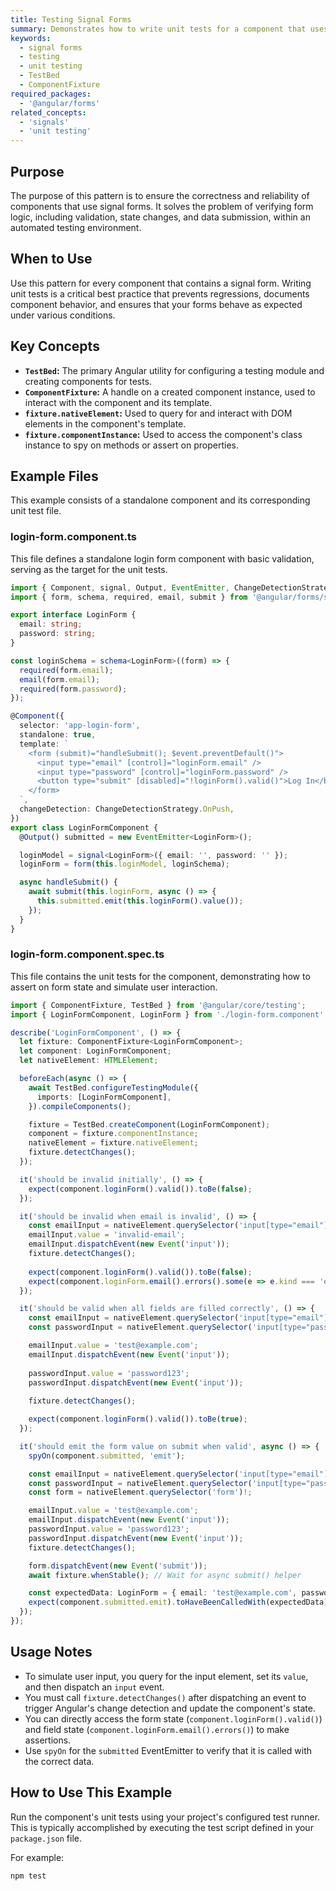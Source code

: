 ```yaml
---
title: Testing Signal Forms
summary: Demonstrates how to write unit tests for a component that uses a signal form, including how to interact with fields and assert on validity and submission.
keywords:
  - signal forms
  - testing
  - unit testing
  - TestBed
  - ComponentFixture
required_packages:
  - '@angular/forms'
related_concepts:
  - 'signals'
  - 'unit testing'
---
```


## Purpose

The purpose of this pattern is to ensure the correctness and reliability of components that use signal forms. It solves the problem of verifying form logic, including validation, state changes, and data submission, within an automated testing environment.

## When to Use

Use this pattern for every component that contains a signal form. Writing unit tests is a critical best practice that prevents regressions, documents component behavior, and ensures that your forms behave as expected under various conditions.

## Key Concepts

- **`TestBed`:** The primary Angular utility for configuring a testing module and creating components for tests.
- **`ComponentFixture`:** A handle on a created component instance, used to interact with the component and its template.
- **`fixture.nativeElement`:** Used to query for and interact with DOM elements in the component's template.
- **`fixture.componentInstance`:** Used to access the component's class instance to spy on methods or assert on properties.

## Example Files

This example consists of a standalone component and its corresponding unit test file.

### login-form.component.ts

This file defines a standalone login form component with basic validation, serving as the target for the unit tests.

```typescript
import { Component, signal, Output, EventEmitter, ChangeDetectionStrategy } from '@angular/core';
import { form, schema, required, email, submit } from '@angular/forms/signals';

export interface LoginForm {
  email: string;
  password: string;
}

const loginSchema = schema<LoginForm>((form) => {
  required(form.email);
  email(form.email);
  required(form.password);
});

@Component({
  selector: 'app-login-form',
  standalone: true,
  template: `
    <form (submit)="handleSubmit(); $event.preventDefault()">
      <input type="email" [control]="loginForm.email" />
      <input type="password" [control]="loginForm.password" />
      <button type="submit" [disabled]="!loginForm().valid()">Log In</button>
    </form>
  `,
  changeDetection: ChangeDetectionStrategy.OnPush,
})
export class LoginFormComponent {
  @Output() submitted = new EventEmitter<LoginForm>();

  loginModel = signal<LoginForm>({ email: '', password: '' });
  loginForm = form(this.loginModel, loginSchema);

  async handleSubmit() {
    await submit(this.loginForm, async () => {
      this.submitted.emit(this.loginForm().value());
    });
  }
}
```

### login-form.component.spec.ts

This file contains the unit tests for the component, demonstrating how to assert on form state and simulate user interaction.

```typescript
import { ComponentFixture, TestBed } from '@angular/core/testing';
import { LoginFormComponent, LoginForm } from './login-form.component';

describe('LoginFormComponent', () => {
  let fixture: ComponentFixture<LoginFormComponent>;
  let component: LoginFormComponent;
  let nativeElement: HTMLElement;

  beforeEach(async () => {
    await TestBed.configureTestingModule({
      imports: [LoginFormComponent],
    }).compileComponents();

    fixture = TestBed.createComponent(LoginFormComponent);
    component = fixture.componentInstance;
    nativeElement = fixture.nativeElement;
    fixture.detectChanges();
  });

  it('should be invalid initially', () => {
    expect(component.loginForm().valid()).toBe(false);
  });

  it('should be invalid when email is invalid', () => {
    const emailInput = nativeElement.querySelector('input[type="email"]')!;
    emailInput.value = 'invalid-email';
    emailInput.dispatchEvent(new Event('input'));
    fixture.detectChanges();
    
    expect(component.loginForm().valid()).toBe(false);
    expect(component.loginForm.email().errors().some(e => e.kind === 'email')).toBe(true);
  });

  it('should be valid when all fields are filled correctly', () => {
    const emailInput = nativeElement.querySelector('input[type="email"]')!;
    const passwordInput = nativeElement.querySelector('input[type="password"]')!;

    emailInput.value = 'test@example.com';
    emailInput.dispatchEvent(new Event('input'));
    
    passwordInput.value = 'password123';
    passwordInput.dispatchEvent(new Event('input'));
    
    fixture.detectChanges();

    expect(component.loginForm().valid()).toBe(true);
  });

  it('should emit the form value on submit when valid', async () => {
    spyOn(component.submitted, 'emit');

    const emailInput = nativeElement.querySelector('input[type="email"]')!;
    const passwordInput = nativeElement.querySelector('input[type="password"]')!;
    const form = nativeElement.querySelector('form')!;

    emailInput.value = 'test@example.com';
    emailInput.dispatchEvent(new Event('input'));
    passwordInput.value = 'password123';
    passwordInput.dispatchEvent(new Event('input'));
    fixture.detectChanges();

    form.dispatchEvent(new Event('submit'));
    await fixture.whenStable(); // Wait for async submit() helper

    const expectedData: LoginForm = { email: 'test@example.com', password: 'password123' };
    expect(component.submitted.emit).toHaveBeenCalledWith(expectedData);
  });
});
```

## Usage Notes

- To simulate user input, you query for the input element, set its `value`, and then dispatch an `input` event.
- You must call `fixture.detectChanges()` after dispatching an event to trigger Angular's change detection and update the component's state.
- You can directly access the form state (`component.loginForm().valid()`) and field state (`component.loginForm.email().errors()`) to make assertions.
- Use `spyOn` for the `submitted` EventEmitter to verify that it is called with the correct data.

## How to Use This Example

Run the component's unit tests using your project's configured test runner. This is typically accomplished by executing the test script defined in your `package.json` file.

For example:
```bash
npm test
```